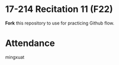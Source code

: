 # 17-214 Recitation 11 (F22)
**Fork** this repository to use for practicing Github flow.

# Attendance
mingxuat
